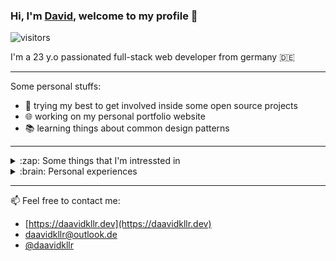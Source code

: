 ### Hi, I'm [David](https://daavidkllr.dev), welcome to my profile 👋

![visitors](https://visitor-badge.glitch.me/badge?page_id=daavidkllr)  

I'm a 23 y.o passionated full-stack web developer from germany :de:

---

Some personal stuffs:
* :rocket: trying my best to get involved inside some open source projects
* :globe_with_meridians: working on my personal portfolio website
* :books: learning things about common design patterns

---

<details>
  <summary>:zap: Some things that I'm intressted in</summary>
  
  * PHP
  * C#
  * JavaScript
  * CSS / SCSS
  * HTML (:trollface: )
  * Infrastructure setup
  * System engineering
  * Design pattern
</details>

<details>
  <summary>:brain: Personal experiences</summary>
  
  * PHP Symfony Framework
  * PHP Doctrine
  * PHP Testing (PHPUnit, PHPCS, PHPStan)
  * PHP eZ Platform CMS
  * C# .AspCoreNET
  * C# Entityframework
  * JavaScript: React, Redux
  * JavaScript: AngularJS
  * NodeJs: Webpack, EsBuild
  * CSS: SCSS, BEM, SuitCSS
  * Ansible
  * Docker
  * Vagrant
  * And much more :sweat_smile:

</details>

---

:mailbox:	Feel free to contact me:
* [https://daavidkllr.dev](https://daavidkllr.dev)
* [daavidkllr@outlook.de](mailto:daavidkllr@outlook.de)
* [@daavidkllr](https://twitter.com/daavidkllr)
